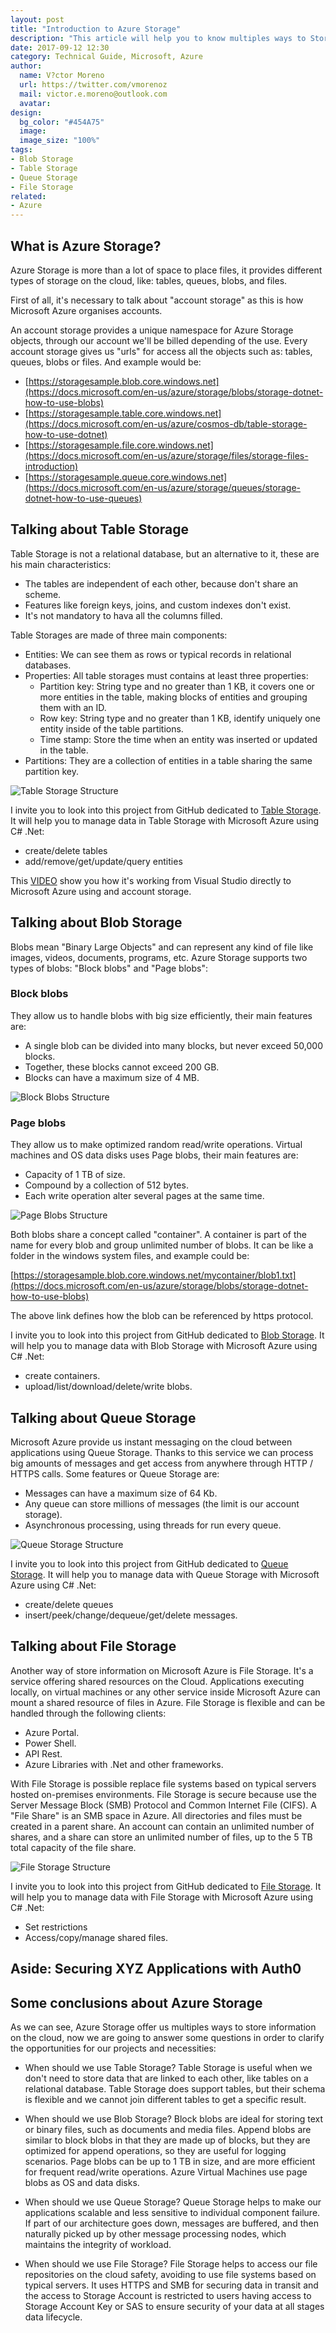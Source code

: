 ```yaml
---
layout: post
title: "Introduction to Azure Storage"
description: "This article will help you to know multiples ways to Storage information on the Microsoft Cloud"
date: 2017-09-12 12:30
category: Technical Guide, Microsoft, Azure
author:
  name: V?ctor Moreno
  url: https://twitter.com/vmorenoz
  mail: victor.e.moreno@outlook.com
  avatar: 
design:
  bg_color: "#454A75"
  image: 
  image_size: "100%"
tags:
- Blob Storage
- Table Storage
- Queue Storage
- File Storage
related:
- Azure
---
```


## What is Azure Storage?
Azure Storage is more than a lot of space to place files, it provides different types of storage on the cloud, like: tables, queues, blobs, and files.

First of all, it's necessary to talk about "account storage" as this is how Microsoft Azure organises accounts.

An account storage provides a unique namespace for Azure Storage objects, through our account we'll be billed depending of the use. Every account storage gives us "urls" for access all the objects such as: tables, queues, blobs or files. And example would be:

- [https://storagesample.blob.core.windows.net](https://docs.microsoft.com/en-us/azure/storage/blobs/storage-dotnet-how-to-use-blobs)
- [https://storagesample.table.core.windows.net](https://docs.microsoft.com/en-us/azure/cosmos-db/table-storage-how-to-use-dotnet)
- [https://storagesample.file.core.windows.net](https://docs.microsoft.com/en-us/azure/storage/files/storage-files-introduction)
- [https://storagesample.queue.core.windows.net](https://docs.microsoft.com/en-us/azure/storage/queues/storage-dotnet-how-to-use-queues)

## Talking about Table Storage

Table Storage is not a relational database, but an alternative to it, these are his main characteristics:
- The tables are independent of each other, because don't share an scheme.
- Features like foreign keys, joins, and custom indexes don't exist.
- It's not mandatory to hava all the columns filled.

Table Storages are made of three main components:

- Entities: We can see them as rows or typical records in relational databases.
- Properties: All table storages must contains at least three properties:
  + Partition key: String type and no greater than 1 KB, it covers one or more entities in the table, making blocks of entities and grouping them with an ID.
  + Row key: String type and no greater than 1 KB, identify uniquely one entity inside of the table partitions.  
  + Time stamp: Store the time when an entity was inserted or updated in the table.
- Partitions: They are a collection of entities in a table sharing the same partition key.

![Table Storage Structure](http://bit.ly/2fYEqL8 "Table Storage Structure")

I invite you to look into this project from GitHub dedicated to [Table Storage](https://github.com/vemoreno/TableStorageWithCsharp). It will help you to manage data in Table Storage with Microsoft Azure using C# .Net: 
- create/delete tables
- add/remove/get/update/query entities

This <a href="https://www.youtube.com/watch?v=Iac8otwKi6k" target="_blank">VIDEO</a> show you how it's working from Visual Studio directly to Microsoft Azure using and account storage.

## Talking about Blob Storage

Blobs mean "Binary Large Objects" and can represent any kind of file like images, videos, documents, programs, etc. Azure Storage supports two types of blobs: "Block blobs" and "Page blobs":

### Block blobs 
They allow us to handle blobs with big size efficiently, their main features are:
- A single blob can be divided into many blocks, but never exceed 50,000 blocks.
- Together, these blocks cannot exceed 200 GB.
- Blocks can have a maximum size of 4 MB.

![Block Blobs Structure](http://bit.ly/2xHlWcg "Block Blobs Structure")

### Page blobs 
They allow us to make optimized random read/write operations. Virtual machines and OS data disks uses Page blobs, their main features are:
- Capacity of 1 TB of size.
- Compound by a collection of 512 bytes.
- Each write operation alter several pages at the same time.

![Page Blobs Structure](http://bit.ly/2fAyabL "Page Blobs Structure")

Both blobs share a concept called "container". A container is part of the name for every blob and group unlimited number of blobs. It can be like a folder in the windows system files, and example could be: 

[https://storagesample.blob.core.windows.net/mycontainer/blob1.txt](https://docs.microsoft.com/en-us/azure/storage/blobs/storage-dotnet-how-to-use-blobs)

The above link defines how the blob can be referenced by https protocol.

I invite you to look into this project from GitHub dedicated to [Blob Storage](https://github.com/vemoreno/BlobStorageWithCsharp). It will help you to manage data with Blob Storage with Microsoft Azure using C# .Net: 
-	create containers. 
-	upload/list/download/delete/write blobs.

## Talking about Queue Storage

Microsoft Azure provide us instant messaging on the cloud between applications using Queue Storage. Thanks to this service we can process big amounts of messages and get access from anywhere through HTTP / HTTPS calls. Some features or Queue Storage are:
- Messages can have a maximum size of 64 Kb. 
- Any queue can store millions of messages (the limit is our account storage).
- Asynchronous processing, using threads for run every queue.

![Queue Storage Structure](http://bit.ly/2yP7Ym3 "Queue Storage Structure")

I invite you to look into this project from GitHub dedicated to [Queue Storage](https://github.com/vemoreno/QueueStorageWithCsharp). It will help you to manage data with Queue Storage with Microsoft Azure using C# .Net: 
- create/delete queues
- insert/peek/change/dequeue/get/delete messages.

## Talking about File Storage

Another way of store information on Microsoft Azure is File Storage. It's a service offering shared resources on the Cloud. Applications executing locally, on virtual machines or any other service inside Microsoft Azure can mount a shared resource of files in Azure. 
File Storage is flexible and can be handled through the following clients:

- Azure Portal.
- Power Shell.
- API Rest.
- Azure Libraries with .Net and other frameworks.

With File Storage is possible replace file systems based on typical servers hosted on-premises environments. File Storage is secure because use the Server Message Block (SMB) Protocol and Common Internet File (CIFS).
A "File Share" is an SMB space in Azure. All directories and files must be created in a parent share. An account can contain an unlimited number of shares, and a share can store an unlimited number of files, up to the 5 TB total capacity of the file share. 

![File Storage Structure](http://bit.ly/2g0xtcp "File Storage Structure")

I invite you to look into this project from GitHub dedicated to [File Storage](https://github.com/vemoreno/FileStorageWithCsharp). It will help you to manage data with File Storage with Microsoft Azure using C# .Net: 
- Set restrictions
- Access/copy/manage shared files.

## Aside: Securing XYZ Applications with Auth0

## Some conclusions about Azure Storage

As we can see, Azure Storage offer us multiples ways to store information on the cloud, now we are going to answer some questions in order to clarify the opportunities for our projects and necessities:

+ When should we use Table Storage?
Table Storage is useful when we don't need to store data that are linked to each other, like tables on a relational database. Table Storage does support tables, but their schema is flexible and we cannot join different tables to get a specific result.

+ When should we use Blob Storage?
Block blobs are ideal for storing text or binary files, such as documents and media files. Append blobs are similar to block blobs in that they are made up of blocks, but they are optimized for append operations, so they are useful for logging scenarios. 
Page blobs can be up to 1 TB in size, and are more efficient for frequent read/write operations. Azure Virtual Machines use page blobs as OS and data disks. 

+ When should we use Queue Storage?
Queue Storage helps to make our applications scalable and less sensitive to individual component failure. If part of our architecture goes down, messages are buffered, and then naturally picked up by other message processing nodes, which maintains the integrity of workload.

+ When should we use File Storage?
File Storage helps to access our file repositories on the cloud safety, avoiding to use file systems based on typical servers. It uses HTTPS and SMB for securing data in transit and the access to Storage Account is restricted to users having access to Storage Account Key or SAS to ensure security of your data at all stages data lifecycle.


